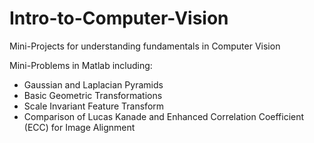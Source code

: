 # Intro-to-Computer-Vision
Mini-Projects for understanding fundamentals in Computer Vision

Mini-Problems in Matlab including:
* Gaussian and Laplacian Pyramids
* Basic Geometric Transformations
* Scale Invariant Feature Transform
* Comparison of Lucas Kanade and Enhanced Correlation Coefficient (ECC) for Image Alignment
